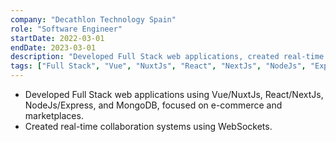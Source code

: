 ```yaml
---
company: "Decathlon Technology Spain"
role: "Software Engineer"
startDate: 2022-03-01
endDate: 2023-03-01
description: "Developed Full Stack web applications, created real-time collaboration systems, and automated deployments."
tags: ["Full Stack", "Vue", "NuxtJs", "React", "NextJs", "NodeJs", "Express", "MongoDB", "WebSockets"]
---
```


- Developed Full Stack web applications using Vue/NuxtJs, React/NextJs, NodeJs/Express, and MongoDB, focused on e-commerce and marketplaces.
- Created real-time collaboration systems using WebSockets.
